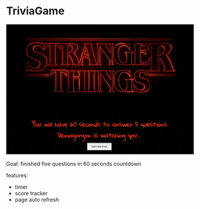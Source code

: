 # TriviaGame

![alt text](/ScreenShot.png)

Goal: finished five questions in 60 seconds countdown

features:
- timer
- score tracker
- page auto refresh
